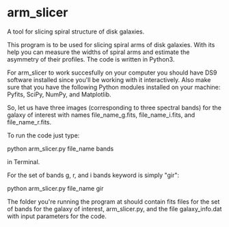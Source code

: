 # arm_slicer
A tool for slicing spiral structure of disk galaxies.

This program is to be used for slicing spiral arms of disk galaxies. With its help you can measure the widths of spiral arms and estimate the asymmetry of their profiles. The code is written in Python3.

For arm_slicer to work succesfully on your computer you should have DS9 software installed since you'll be working with it interactively. Also make sure that you have the following Python modules installed on your machine: Pyfits, SciPy, NumPy, and Matplotlib. 

So, let us have three images (corresponding to three spectral bands) for the galaxy of interest with names file_name_g.fits, file_name_i.fits, and file_name_r.fits.

To run the code just type:

python arm_slicer.py file_name bands

in Terminal. 

For the set of bands g, r, and i bands keyword is simply "gir":

python arm_slicer.py file_name gir

The folder you're running the program at should contain fits files for the set of bands for the galaxy of interest, arm_slicer.py, and the file galaxy_info.dat with input parameters for the code.
